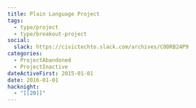 ```yaml
---
title: Plain Language Project
tags:
  - type/project
  - type/breakout-project
social:
  slack: https://civictechto.slack.com/archives/C0DRB24P9
categories:
  - ProjectAbandoned
  - ProjectInactive
dateActiveFirst: 2015-01-01
date: 2016-01-01
hacknight:
  - "[[20]]"
---
```

